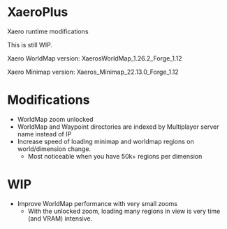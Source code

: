 # XaeroPlus
Xaero runtime modifications

This is still WIP. 

Xaero WorldMap version: XaerosWorldMap_1.26.2_Forge_1.12

Xaero Minimap version: Xaeros_Minimap_22.13.0_Forge_1.12

# Modifications

* WorldMap zoom unlocked
* WorldMap and Waypoint directories are indexed by Multiplayer server name instead of IP
* Increase speed of loading minimap and worldmap regions on world/dimension change.
  * Most noticeable when you have 50k+ regions per dimension

# WIP


* Improve WorldMap performance with very small zooms
  * With the unlocked zoom, loading many regions in view is very time (and VRAM) intensive. 
